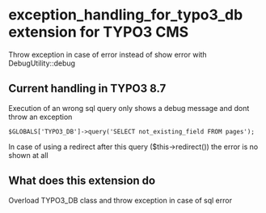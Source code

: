 # exception_handling_for_typo3_db extension for TYPO3 CMS
Throw exception in case of error instead of show error with DebugUtility::debug

## Current handling in TYPO3 8.7

Execution of an wrong sql query only shows a debug message and dont throw an exception

```$GLOBALS['TYPO3_DB']->query('SELECT not_existing_field FROM pages');```

In case of using a redirect after this query ($this->redirect()) the error is no shown at all

## What does this extension do

Overload TYPO3_DB class and throw exception in case of sql error
